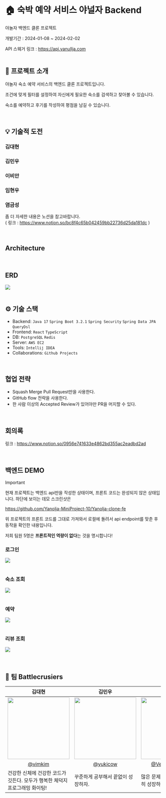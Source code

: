 # 🏠 숙박 예약 서비스 야널자 Backend

야놀자 백엔드 클론 프로젝트

개발기간 : 2024-01-08 ~ 2024-02-02

API 스웨거 링크 : https://api.yanullja.com
<br>
<br>

## 📖 프로젝트 소개

야놀자 숙소 예약 서비스의 백엔드 클론 프로젝트입니다.

조건에 맞게 필터를 설정하여 자신에게 필요한 숙소를 검색하고 찾아볼 수 있습니다.

숙소를 예약하고 후기를 작성하여 평점을 남길 수 있습니다.


<br>

## 💡 기술적 도전

### 김대현

### 김민우

### 이비안

### 임현우 

### 염금성


좀 더 자세한 내용은 노션을 참고바랍니다. <br>
( 링크 : https://www.notion.so/bc8f4c65b042459bb22736d25da181dc )

<br>


## Architecture

<br>

## ERD
<img src="https://github.com/battlecruisers/yanullja/assets/106314016/0b84bbce-fd0e-4a41-8881-4f64086bbbdd" />

<br>
<br>

## ⚙ 기술 스택
- Backend: `Java 17` `Spring Boot 3.2.1` `Spring Security` `Spring Data JPA` `QueryDsl`
- Frontend: `React` `TypeScript`
- DB: `PostgreSQL` `Redis`
- Server: `AWS EC2`
- Tools: `Intellij IDEA`
- Collaborations: `Github Projects`
<br>

## 협업 전략

- Squash Merge Pull Request만을 사용한다.
- GitHub flow 전략을 사용한다.
- 한 사람 이상의 Accepted Review가 있어야만 PR을 머지할 수 있다.

<br>

## 회의록
링크 : https://www.notion.so/0956e741633e4862bd355ac2eadbd2ad

<br>

## 백엔드 DEMO

> [!IMPORTANT]
> 현재 프로젝트는 백엔드 api만을 작성한 상태이며, 프론트 코드는 완성되지 않은 상태입니다.
> 하단에 보이는 데모 스크린샷은
>
> https://github.com/Yanolja-MiniProject-10/Yanolja-clone-fe
>
> 위 프로젝트의 프론트 코드를 그대로 가져와서 로컬에 돌려서 api endpoint를 맞춘 후 동작을 확인한 내용입니다.
>
> 저희 팀원 5명은 **프론트적인 역량이 없다**는 것을 명시합니다!
### 로그인

<img src="https://github.com/battlecruisers/yanullja/assets/106314016/ae5e8a7e-4370-4fc2-9da9-26247a64c961" />
<br><br>


### 숙소 조회

<img src="https://github.com/battlecruisers/yanullja/assets/106314016/d871d361-c917-43db-8964-e5caf2b812f1" />
<br><br>

### 예약

<img src="https://github.com/battlecruisers/yanullja/assets/106314016/b5cba42a-ffc2-463d-97c7-c9903447118a" />
<br><br>

### 리뷰 조회

<img src="https://github.com/battlecruisers/yanullja/assets/106314016/b7c2b7e6-6f2f-49fa-b9e4-ca4b06e68f4d" />

<br>
<br>
<br>

## 👊 팀 Battlecrusiers

<table align=center>
    <thead>
        <tr>
            <th style="text-align:center;" >김대현</th>
            <th style="text-align:center;" >김민우</th>
            <th style="text-align:center;" >염금성</th>
            <th style="text-align:center;" >이비안</th>
            <th style="text-align:center;" >임현우</th>
        </tr>
    </thead>
    <tbody>
        <tr>
            <td><img width="200" src="https://avatars.githubusercontent.com/u/18080546?v=4" /> </td>
            <td><img width="200" src="https://avatars.githubusercontent.com/u/106314016?s=400&u=45da4393440e6b034aca9b440fd717de3978ce7f&v=4" /></td>
            <td><img width="200" src="https://avatars.githubusercontent.com/u/102720261?s=400&u=37f1cfc2098c624e58f0693d4d593c17bb5080fc&v=4" /> </td>
            <td><img width="200" src="https://avatars.githubusercontent.com/u/87007010?v=4" /> </td>
            <td><img width="200" src="https://avatars.githubusercontent.com/u/97041290?v=4" /> </td>
        </tr>
        <tr>
            <td style="text-align:center;"><a href="https://github.com/vimkim">@vimkim</a></td>
            <td style="text-align:center;"><a href="https://github.com/yukicow">@yukicow</a></td>
            <td style="text-align:center;"><a href="https://github.com/Venus1234567">@Venus1234567</a></td>
            <td style="text-align:center;"><a href="https://github.com/gumgu">@gumgu</a></td>
            <td style="text-align:center;"><a href="https://github.com/hyunwoo0318">@hyunwoo0318</a></td>
        </tr>
        <tr>
            <td width="200">건강한 신체에 건강한 코드가 깃든다. 모두가 행복한 체덕지 프로그래밍 화이팅!</td>
            <td width="200">꾸준하게 공부해서 끝없이 성장하자.</td>
            <td width="200">많은 문제에 부딫혀가며 꾸준히 성장하는 개발자 되기</td>
            <td width="200">믿을 수 있는 동료 개발자가 되겠습니다! 화이팅!!</td>
            <td width="200">항상 꼼꼼하고 행복하게 코딩하자~</td>
        </tr>
    </tbody>
</table>
<br>
